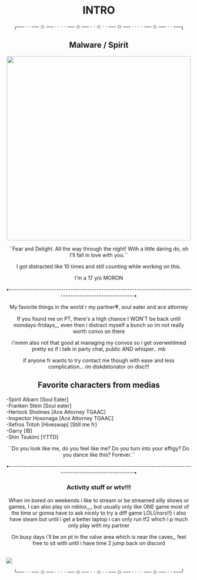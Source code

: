 
 <h1 align="center">INTRO</h1>
 <p align="center">╭── ⋅ ⋅ ── ✩ ── ⋅ ⋅ ⋅ ⋅ ── ✩ ── ⋅ ⋅ ✩  ⋅ ⋅ ── ✩ ── ⋅ ⋅ ⋅ ⋅ ── ✩ ── ⋅ ⋅ ──╮</p>
 <h2 align="center">Malware / Spirit</h2>
 <p align="center">
  <img width="500" height="500" src="https://media.discordapp.net/attachments/1312193557368537099/1353465215064342548/Untitled78_20250323201554.png?ex=67e268f5&is=67e11775&hm=307db870c722d81db1f3e7b7d33815944046073f329e3c10dde458181f855751&=&format=webp&quality=lossless&width=552&height=552">
</p>
<p align="center">``Fear and Delight. All the way through the night! With a little daring do, oh I'll fall in love with you.``</p>
<p align="center">I got distracted like 10 times and still counting while working on this.</p>
<p align="center">I'm a 17 y/o MORON</p>
<p align="center">•------------------------------------------------------------------------------------------------------------•</p>
<p align="center">My favorite things in the world r my partner💗, soul eater and ace attorney</p>
<p align="center">If you found me on PT, there's a high chance I WON'T be back until mondays-fridays,,, even then i distract myself a bunch so im not really worth convo on there </3 LMFAOO</p>
<p align="center">i'mmm also not that good at managing my convos so i get overwehlmed pretty ez if i talk in party chat, public AND whisper.. mb</p>
<p align="center">if anyone fr wants to try contact me though with ease and less complication... im diskdetonator on disc!!!</p>
<h2 align="center">Favorite characters from medias</h2>
-Spirit Albarn [Soul Eater]
<br>-Franken Stein [Soul eater]
<br>-Herlock Sholmes [Ace Attorney TGAAC]
<br>-Inspector Hosonaga [Ace Attorney TGAAC]
<br>-Xefros Tritoh [Hiveswap] [Still me fr}
<br>-Garry [IB]
<br>-Shin Tsukimi [YTTD]
<p align="center">``Do you look like me, do you feel like me? Do you turn into your effigy? Do you dance like this? Forever.``</p>
<p align="center">•------------------------------------------------------------------------------------------------------------•</p>
<h3 align="center"=>Activity stuff or wtv!!!</h3>
<p align="center">When im bored on weekends i like to stream or be streamed silly shows or games, I can also play on roblox,,,, but usually only like ONE game most of the time ur gonna have to ask nicely to try a diff game LOL(/nsrs!!) i also have steam but until i get a better laptop i can only run tf2 which i p much only play with my partner </3333</p>
<p align="center">On busy days i'll be on pt in the valve area which is near the caves,, feel free to sit with until i have time 2 jump back on discord </p>
<br><img src="https://media.discordapp.net/attachments/1312193557368537099/1352751349649117335/eb5ed0cedeea2a05e570e486c35f7d6f.jpg?ex=67df275e&is=67ddd5de&hm=80265e4cc53c532bbb4eb8c152dc3646dc013cd35fc25da0ab7c383a3b55c223&">
<p align="center">╰── ⋅ ⋅ ── ✩ ── ⋅ ⋅ ⋅ ⋅ ── ✩ ── ⋅ ⋅ ✩  ⋅ ⋅ ── ✩ ── ⋅ ⋅ ⋅ ⋅ ── ✩ ── ⋅ ⋅ ──╯</p>
